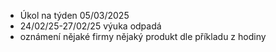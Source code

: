 * Úkol na týden 05/03/2025
* 24/02/25-27/02/25 výuka odpadá
* oznámení nějaké firmy nějaký produkt dle příkladu z hodiny
